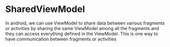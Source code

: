 # SharedViewModel
In android, we can use ViewModel to share data between various fragments or activities by sharing the same ViewModel among all the fragments and they can access everything defined in the ViewModel. This is one way to have communication between fragments or activities
